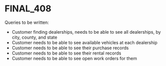 # FINAL_408

Queries to be written:
- Customer finding dealerships, needs to be able to see all dealerships, by city, county, and state
- Customer needs to be able to see available vehicles at each dealership
- Customer needs to be able to see their purchase records
- Customer needs to be able to see their rental records 
- Customer needs to be able to see open work orders for them